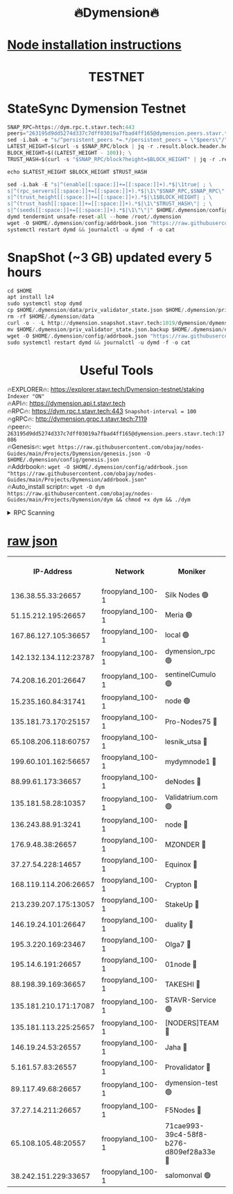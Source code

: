 <h1 align="center"> 🔥Dymension🔥</h1>

[Node installation instructions](https://github.com/obajay/nodes-Guides/tree/main/Projects/Dymension)
=

<h1 align="center"> TESTNET</h1>

# StateSync Dymension Testnet
```python
SNAP_RPC=https://dym.rpc.t.stavr.tech:443
peers="263195d9dd5274d337c7dff03019a7fbad4ff165@dymension.peers.stavr.tech:17086"
sed -i.bak -e "s/^persistent_peers *=.*/persistent_peers = \"$peers\"/" $HOME/.dymension/config/config.toml
LATEST_HEIGHT=$(curl -s $SNAP_RPC/block | jq -r .result.block.header.height); \
BLOCK_HEIGHT=$((LATEST_HEIGHT - 100)); \
TRUST_HASH=$(curl -s "$SNAP_RPC/block?height=$BLOCK_HEIGHT" | jq -r .result.block_id.hash)

echo $LATEST_HEIGHT $BLOCK_HEIGHT $TRUST_HASH

sed -i.bak -E "s|^(enable[[:space:]]+=[[:space:]]+).*$|\1true| ; \
s|^(rpc_servers[[:space:]]+=[[:space:]]+).*$|\1\"$SNAP_RPC,$SNAP_RPC\"| ; \
s|^(trust_height[[:space:]]+=[[:space:]]+).*$|\1$BLOCK_HEIGHT| ; \
s|^(trust_hash[[:space:]]+=[[:space:]]+).*$|\1\"$TRUST_HASH\"| ; \
s|^(seeds[[:space:]]+=[[:space:]]+).*$|\1\"\"|" $HOME/.dymension/config/config.toml
dymd tendermint unsafe-reset-all --home /root/.dymension
wget -O $HOME/.dymension/config/addrbook.json "https://raw.githubusercontent.com/obajay/nodes-Guides/main/Projects/Dymension/addrbook.json"
systemctl restart dymd && journalctl -u dymd -f -o cat

```
# SnapShot (~3 GB) updated every 5 hours
```python
cd $HOME
apt install lz4
sudo systemctl stop dymd
cp $HOME/.dymension/data/priv_validator_state.json $HOME/.dymension/priv_validator_state.json.backup
rm -rf $HOME/.dymension/data
curl -o - -L http://dymension.snapshot.stavr.tech:1019/dymension/dymension-snap.tar.lz4 | lz4 -c -d - | tar -x -C $HOME/.dymension --strip-components 2
mv $HOME/.dymension/priv_validator_state.json.backup $HOME/.dymension/data/priv_validator_state.json
wget -O $HOME/.dymension/config/addrbook.json "https://raw.githubusercontent.com/obajay/nodes-Guides/main/Projects/Dymension/addrbook.json"
sudo systemctl restart dymd && journalctl -u dymd -f -o cat
```

 <h1 align="center"> Useful Tools</h1>

🔥EXPLORER🔥:     https://explorer.stavr.tech/Dymension-testnet/staking        `Indexer "ON"` \
🔥API🔥:          https://dymension.api.t.stavr.tech \
🔥RPC🔥:          https://dym.rpc.t.stavr.tech:443                  `Snapshot-interval = 100` \
🔥gRPC🔥:         http://dymension.grpc.t.stavr.tech:7119 \
🔥peer🔥:         `263195d9dd5274d337c7dff03019a7fbad4ff165@dymension.peers.stavr.tech:17086` \
🔥Genesis🔥:     ```wget https://raw.githubusercontent.com/obajay/nodes-Guides/main/Projects/Dymension/genesis.json -O $HOME/.dymension/config/genesis.json``` \
🔥Addrbook🔥:    ```wget -O $HOME/.dymension/config/addrbook.json "https://raw.githubusercontent.com/obajay/nodes-Guides/main/Projects/Dymension/addrbook.json"``` \
🔥Auto_install script🔥: ```wget -O dym https://raw.githubusercontent.com/obajay/nodes-Guides/main/Projects/Dymension/dym && chmod +x dym && ./dym```

<details>
<summary>RPC Scanning</summary>

<h2 align="center"> We scan nodes in real time every 4 hours. And we provide the final result of RPC endpoints.
We cannot influence the operation of these nodes in any way. </h2>


```python
If Voting Power is higher than 0 --> then the Node is a validator of the network and may be subject to attack and be a potential threat to the chain.
```
```python
We marked such validators with a red symbol
```

</details>

[raw json](https://rpc-check.dymt.stavr.tech/dymt/rpc-dymt-result.json)
=


<table><tr><th>IP-Address</th><th>Network</th><th>Moniker</th><th>Latest Block Height</th><th>Earliest Block Height</th><th>Catching Up</th><th>Tx Index</th><th>Voting Power</th><th>Scan Time</th></tr><tr><td>136.38.55.33:26657</td><td>froopyland_100-1</td><td>Silk Nodes 🟢</td><td>1783674</td><td>1</td><td>False</td><td>on</td><td>0</td><td>2023-12-22T11:58:22.445303595UTC</td></tr><tr><td>51.15.212.195:26657</td><td>froopyland_100-1</td><td>Meria 🟢</td><td>1651535</td><td>1238063</td><td>False</td><td>on</td><td>0</td><td>2023-12-22T11:57:22.221964729UTC</td></tr><tr><td>167.86.127.105:36657</td><td>froopyland_100-1</td><td>local 🟢</td><td>1651535</td><td>1318001</td><td>False</td><td>off</td><td>0</td><td>2023-12-22T11:58:21.422074339UTC</td></tr><tr><td>142.132.134.112:23787</td><td>froopyland_100-1</td><td>dymension_rpc 🟢</td><td>1783669</td><td>1649923</td><td>False</td><td>on</td><td>0</td><td>2023-12-22T11:57:55.116427995UTC</td></tr><tr><td>74.208.16.201:26647</td><td>froopyland_100-1</td><td>sentinelCumulo 🟢</td><td>1783664</td><td>1652923</td><td>False</td><td>on</td><td>0</td><td>2023-12-22T11:57:23.926840909UTC</td></tr><tr><td>15.235.160.84:31741</td><td>froopyland_100-1</td><td>node 🟢</td><td>1783664</td><td>1652923</td><td>False</td><td>on</td><td>0</td><td>2023-12-22T11:57:25.280520178UTC</td></tr><tr><td>135.181.73.170:25157</td><td>froopyland_100-1</td><td>Pro-Nodes75 🔴</td><td>1783666</td><td>1652923</td><td>False</td><td>on</td><td>1</td><td>2023-12-22T11:57:34.980526962UTC</td></tr><tr><td>65.108.206.118:60757</td><td>froopyland_100-1</td><td>lesnik_utsa 🔴</td><td>1783666</td><td>1652923</td><td>False</td><td>on</td><td>1</td><td>2023-12-22T11:57:39.593777814UTC</td></tr><tr><td>199.60.101.162:56657</td><td>froopyland_100-1</td><td>mydymnode1 🔴</td><td>1783667</td><td>1652923</td><td>False</td><td>off</td><td>2</td><td>2023-12-22T11:57:40.383088409UTC</td></tr><tr><td>88.99.61.173:36657</td><td>froopyland_100-1</td><td>deNodes 🔴</td><td>1783671</td><td>1652923</td><td>False</td><td>off</td><td>1</td><td>2023-12-22T11:58:07.287160134UTC</td></tr><tr><td>135.181.58.28:10357</td><td>froopyland_100-1</td><td>Validatrium.com 🟢</td><td>1783671</td><td>1652923</td><td>False</td><td>on</td><td>0</td><td>2023-12-22T11:58:07.754581052UTC</td></tr><tr><td>136.243.88.91:3241</td><td>froopyland_100-1</td><td>node 🔴</td><td>1783672</td><td>1652923</td><td>False</td><td>on</td><td>1</td><td>2023-12-22T11:58:11.005275294UTC</td></tr><tr><td>176.9.48.38:26657</td><td>froopyland_100-1</td><td>MZONDER 🔴</td><td>1783673</td><td>1652923</td><td>False</td><td>on</td><td>1</td><td>2023-12-22T11:58:17.596260412UTC</td></tr><tr><td>37.27.54.228:14657</td><td>froopyland_100-1</td><td>Equinox 🔴</td><td>1783674</td><td>1652923</td><td>False</td><td>on</td><td>1</td><td>2023-12-22T11:58:21.081436422UTC</td></tr><tr><td>168.119.114.206:26657</td><td>froopyland_100-1</td><td>Crypton 🔴</td><td>1783674</td><td>1652923</td><td>False</td><td>off</td><td>1</td><td>2023-12-22T11:58:25.426565142UTC</td></tr><tr><td>213.239.207.175:13057</td><td>froopyland_100-1</td><td>StakeUp 🔴</td><td>1783675</td><td>1652923</td><td>False</td><td>off</td><td>1</td><td>2023-12-22T11:58:30.970369208UTC</td></tr><tr><td>146.19.24.101:26647</td><td>froopyland_100-1</td><td>duality 🔴</td><td>1783670</td><td>1655313</td><td>False</td><td>on</td><td>1</td><td>2023-12-22T11:57:58.694762825UTC</td></tr><tr><td>195.3.220.169:23467</td><td>froopyland_100-1</td><td>Olga7 🔴</td><td>1783673</td><td>1655313</td><td>False</td><td>on</td><td>1</td><td>2023-12-22T11:58:18.028295400UTC</td></tr><tr><td>195.14.6.191:26657</td><td>froopyland_100-1</td><td>01node 🔴</td><td>1783674</td><td>1655732</td><td>False</td><td>on</td><td>1</td><td>2023-12-22T11:58:25.135968797UTC</td></tr><tr><td>88.198.39.169:36657</td><td>froopyland_100-1</td><td>TAKESHI 🔴</td><td>1783664</td><td>1656584</td><td>False</td><td>on</td><td>1</td><td>2023-12-22T11:57:24.278583019UTC</td></tr><tr><td>135.181.210.171:17087</td><td>froopyland_100-1</td><td>STAVR-Service 🟢</td><td>1783665</td><td>1656584</td><td>False</td><td>on</td><td>0</td><td>2023-12-22T11:57:29.878211907UTC</td></tr><tr><td>135.181.113.225:25657</td><td>froopyland_100-1</td><td>[NODERS]TEAM 🔴</td><td>1783671</td><td>1656584</td><td>False</td><td>on</td><td>1</td><td>2023-12-22T11:58:08.212079396UTC</td></tr><tr><td>146.19.24.53:26557</td><td>froopyland_100-1</td><td>Jaha 🔴</td><td>1783672</td><td>1656584</td><td>False</td><td>off</td><td>1</td><td>2023-12-22T11:58:10.655524732UTC</td></tr><tr><td>5.161.57.83:26557</td><td>froopyland_100-1</td><td>Provalidator 🔴</td><td>1783664</td><td>1723012</td><td>False</td><td>on</td><td>1</td><td>2023-12-22T11:57:22.997521134UTC</td></tr><tr><td>89.117.49.68:26657</td><td>froopyland_100-1</td><td>dymension-test 🟢</td><td>1783674</td><td>1723012</td><td>False</td><td>on</td><td>0</td><td>2023-12-22T11:58:25.826364668UTC</td></tr><tr><td>37.27.14.211:26657</td><td>froopyland_100-1</td><td>F5Nodes 🔴</td><td>1783669</td><td>1765599</td><td>False</td><td>off</td><td>1</td><td>2023-12-22T11:57:55.606059802UTC</td></tr><tr><td>65.108.105.48:20557</td><td>froopyland_100-1</td><td>71cae993-39c4-58f8-b276-d809ef28a33e 🔴</td><td>1783669</td><td>1772923</td><td>False</td><td>on</td><td>1</td><td>2023-12-22T11:57:56.109035014UTC</td></tr><tr><td>38.242.151.229:33657</td><td>froopyland_100-1</td><td>salomonval 🟢</td><td>1783673</td><td>1773995</td><td>False</td><td>off</td><td>0</td><td>2023-12-22T11:58:18.501908533UTC</td></tr></table>
